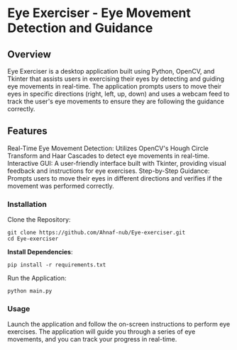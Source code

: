 # Eye Exerciser - Eye Movement Detection and Guidance
## Overview
Eye Exerciser is a desktop application built using Python, OpenCV, and Tkinter that assists users in exercising their eyes by detecting and guiding eye movements in real-time. The application prompts users to move their eyes in specific directions (right, left, up, down) and uses a webcam feed to track the user's eye movements to ensure they are following the guidance correctly.

## Features
Real-Time Eye Movement Detection: Utilizes OpenCV's Hough Circle Transform and Haar Cascades to detect eye movements in real-time.
Interactive GUI: A user-friendly interface built with Tkinter, providing visual feedback and instructions for eye exercises.
Step-by-Step Guidance: Prompts users to move their eyes in different directions and verifies if the movement was performed correctly.

### Installation
Clone the Repository:
```
git clone https://github.com/Ahnaf-nub/Eye-exerciser.git
cd Eye-exerciser
```
**Install Dependencies**:
```
pip install -r requirements.txt
```
Run the Application:
```
python main.py
```
### Usage
Launch the application and follow the on-screen instructions to perform eye exercises.
The application will guide you through a series of eye movements, and you can track your progress in real-time.
